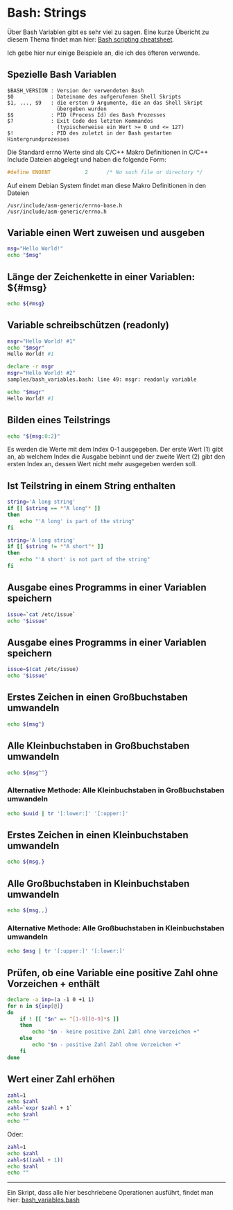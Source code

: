 # Bash: Strings
Über Bash Variablen gibt es sehr viel zu sagen. Eine kurze Übericht zu diesem Thema
findet man hier: [Bash scripting cheatsheet](https://devhints.io/bash).

Ich gebe hier nur einige Beispiele an, die ich des öfteren verwende.

## Spezielle Bash Variablen

```
$BASH_VERSION : Version der verwendeten Bash
$0            : Dateiname des aufgerufenen Shell Skripts
$1, ..., $9   : die ersten 9 Argumente, die an das Shell Skript
                übergeben wurden
$$            : PID (Process Id) des Bash Prozesses
$?            : Exit Code des letzten Kommandos
                (typischerweise ein Wert >= 0 und <= 127)
$!            : PID des zuletzt in der Bash gestarten Hintergrundprozesses
```

Die Standard errno Werte sind als C/C++ Makro Definitionen in C/C++ Include
Dateien abgelegt und haben die folgende Form:

```c
#define ENOENT           2      /* No such file or directory */
```

Auf einem Debian System findet man diese Makro Definitionen in den Dateien

```
/usr/include/asm-generic/errno-base.h
/usr/include/asm-generic/errno.h
```

## Variable einen Wert zuweisen und ausgeben
```bash
msg="Hello World!"
echo "$msg"
```

## Länge der Zeichenkette in einer Variablen: ${#msg}
```bash
echo ${#msg}
```

## Variable schreibschützen (readonly)
```bash
msgr="Hello World! #1"
echo "$msgr"
Hello World! #1
```

```bash
declare -r msgr
msgr="Hello World! #2"
samples/bash_variables.bash: line 49: msgr: readonly variable
```

```bash
echo "$msgr"
Hello World! #1
```

## Bilden eines Teilstrings
```bash
echo "${msg:0:2}"
```

Es werden die Werte mit dem Index 0-1 ausgegeben.
Der erste Wert (1) gibt an, ab welchem Index die Ausgabe bebinnt und der zweite
Wert (2) gibt den ersten Index an, dessen Wert nicht mehr ausgegeben werden soll.

## Ist Teilstring in einem String enthalten
```bash
string='A long string'
if [[ $string == *"A long"* ]]
then
    echo "'A long' is part of the string"
fi
```

```bash
string='A long string'
if [[ $string != *"A short"* ]]
then
    echo "'A short' is not part of the string"
fi
```

## Ausgabe eines Programms in einer Variablen speichern
```bash
issue=`cat /etc/issue`
echo "$issue"
```

## Ausgabe eines Programms in einer Variablen speichern
```bash
issue=$(cat /etc/issue)
echo "$issue"
```

## Erstes Zeichen in einen Großbuchstaben umwandeln
```bash
echo ${msg^}
```

## Alle Kleinbuchstaben in Großbuchstaben umwandeln
```bash
echo ${msg^^}
```

### Alternative Methode: Alle Kleinbuchstaben in Großbuchstaben umwandeln
```bash
echo $uuid | tr '[:lower:]' '[:upper:]'
```

## Erstes Zeichen in einen Kleinbuchstaben umwandeln
```bash
echo ${msg,}
```

## Alle Großbuchstaben in Kleinbuchstaben umwandeln
```bash
echo ${msg,,}
```

### Alternative Methode: Alle Großbuchstaben in Kleinbuchstaben umwandeln
```bash
echo $msg | tr '[:upper:]' '[:lower:]'
```

## Prüfen, ob eine Variable eine positive Zahl ohne Vorzeichen + enthält
```bash
declare -a inp=(a -1 0 +1 1)
for n in ${inp[@]}
do
    if ! [[ "$n" =~ ^[1-9][0-9]*$ ]]
    then
        echo "$n - keine positive Zahl Zahl ohne Vorzeichen +"
    else
        echo "$n - positive Zahl Zahl ohne Vorzeichen +"
    fi
done
```

## Wert einer Zahl erhöhen
```bash
zahl=1
echo $zahl
zahl=`expr $zahl + 1`
echo $zahl
echo ""
```

Oder:

```bash
zahl=1
echo $zahl
zahl=$((zahl + 1))
echo $zahl
echo ""
```

---

Ein Skript, dass alle hier beschriebene Operationen ausführt, findet man hier:
[bash_variables.bash](https://raw.githubusercontent.com/maroph/openhpi_linux-cli_2022/main/samples/bash_variables.bash)
